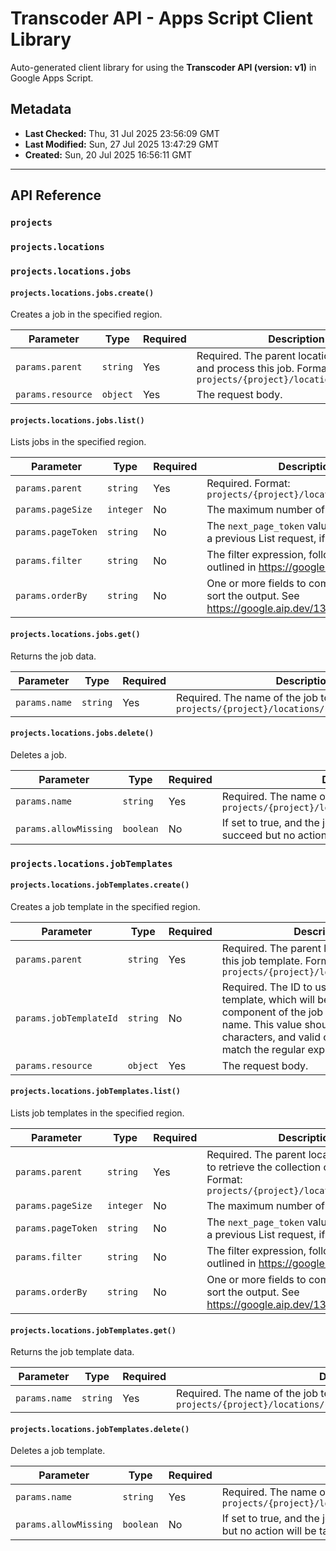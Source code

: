# Transcoder API - Apps Script Client Library

Auto-generated client library for using the **Transcoder API (version: v1)** in Google Apps Script.

## Metadata

- **Last Checked:** Thu, 31 Jul 2025 23:56:09 GMT
- **Last Modified:** Sun, 27 Jul 2025 13:47:29 GMT
- **Created:** Sun, 20 Jul 2025 16:56:11 GMT



---

## API Reference

### `projects`

### `projects.locations`

### `projects.locations.jobs`

#### `projects.locations.jobs.create()`

Creates a job in the specified region.

| Parameter | Type | Required | Description |
|---|---|---|---|
| `params.parent` | `string` | Yes | Required. The parent location to create and process this job. Format: `projects/{project}/locations/{location}` |
| `params.resource` | `object` | Yes | The request body. |

#### `projects.locations.jobs.list()`

Lists jobs in the specified region.

| Parameter | Type | Required | Description |
|---|---|---|---|
| `params.parent` | `string` | Yes | Required. Format: `projects/{project}/locations/{location}` |
| `params.pageSize` | `integer` | No | The maximum number of items to return. |
| `params.pageToken` | `string` | No | The `next_page_token` value returned from a previous List request, if any. |
| `params.filter` | `string` | No | The filter expression, following the syntax outlined in https://google.aip.dev/160. |
| `params.orderBy` | `string` | No | One or more fields to compare and use to sort the output. See https://google.aip.dev/132#ordering. |

#### `projects.locations.jobs.get()`

Returns the job data.

| Parameter | Type | Required | Description |
|---|---|---|---|
| `params.name` | `string` | Yes | Required. The name of the job to retrieve. Format: `projects/{project}/locations/{location}/jobs/{job}` |

#### `projects.locations.jobs.delete()`

Deletes a job.

| Parameter | Type | Required | Description |
|---|---|---|---|
| `params.name` | `string` | Yes | Required. The name of the job to delete. Format: `projects/{project}/locations/{location}/jobs/{job}` |
| `params.allowMissing` | `boolean` | No | If set to true, and the job is not found, the request will succeed but no action will be taken on the server. |

### `projects.locations.jobTemplates`

#### `projects.locations.jobTemplates.create()`

Creates a job template in the specified region.

| Parameter | Type | Required | Description |
|---|---|---|---|
| `params.parent` | `string` | Yes | Required. The parent location to create this job template. Format: `projects/{project}/locations/{location}` |
| `params.jobTemplateId` | `string` | No | Required. The ID to use for the job template, which will become the final component of the job template's resource name. This value should be 4-63 characters, and valid characters must match the regular expression `a-zA-Z*`. |
| `params.resource` | `object` | Yes | The request body. |

#### `projects.locations.jobTemplates.list()`

Lists job templates in the specified region.

| Parameter | Type | Required | Description |
|---|---|---|---|
| `params.parent` | `string` | Yes | Required. The parent location from which to retrieve the collection of job templates. Format: `projects/{project}/locations/{location}` |
| `params.pageSize` | `integer` | No | The maximum number of items to return. |
| `params.pageToken` | `string` | No | The `next_page_token` value returned from a previous List request, if any. |
| `params.filter` | `string` | No | The filter expression, following the syntax outlined in https://google.aip.dev/160. |
| `params.orderBy` | `string` | No | One or more fields to compare and use to sort the output. See https://google.aip.dev/132#ordering. |

#### `projects.locations.jobTemplates.get()`

Returns the job template data.

| Parameter | Type | Required | Description |
|---|---|---|---|
| `params.name` | `string` | Yes | Required. The name of the job template to retrieve. Format: `projects/{project}/locations/{location}/jobTemplates/{job_template}` |

#### `projects.locations.jobTemplates.delete()`

Deletes a job template.

| Parameter | Type | Required | Description |
|---|---|---|---|
| `params.name` | `string` | Yes | Required. The name of the job template to delete. `projects/{project}/locations/{location}/jobTemplates/{job_template}` |
| `params.allowMissing` | `boolean` | No | If set to true, and the job template is not found, the request will succeed but no action will be taken on the server. |